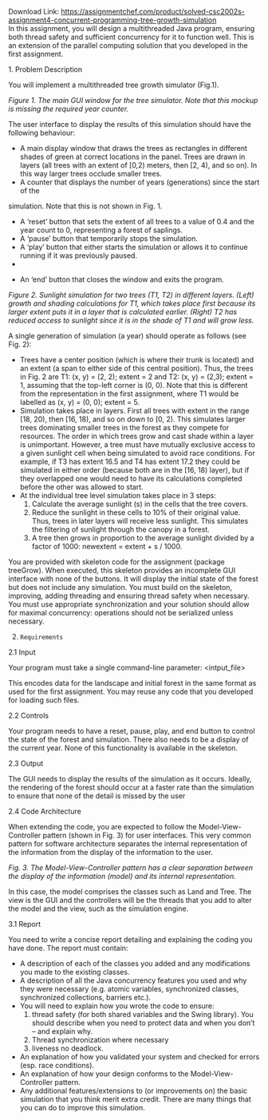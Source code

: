 Download Link: https://assignmentchef.com/product/solved-csc2002s-assignment4-concurrent-programming-tree-growth-simulation
<br>
In this assignment, you will design a multithreaded Java program, ensuring both thread safety and sufficient concurrency for it to function well. This is an extension of the parallel computing solution that you developed in the first assignment.

<strong> </strong><strong> </strong><strong> </strong>1.     Problem  Description

<strong>    </strong>You will implement a multithreaded tree growth simulator (Fig.1).

<em>Figure 1.  The main GUI window for the tree simulator. Note that this mockup is missing the required year counter.  </em>

The user interface to display the results of this simulation should have the following behaviour:

<ul>

 <li>A main display window that draws the trees as rectangles in different shades of green at correct locations in the panel. Trees are drawn in layers (all trees with an extent of [0,2) meters, then [2, 4), and so on). In this way larger trees occlude smaller trees.</li>

 <li>A counter that displays the number of years (generations) since the start of the</li>

</ul>

simulation. Note that this is not shown in Fig. 1.

<ul>

 <li>A ‘reset’ button that sets the extent of all trees to a value of 0.4 and the year count to 0, representing a forest of saplings.</li>

 <li>A ‘pause’ button that temporarily stops the simulation.</li>

 <li>A ‘play’ button that either starts the simulation or allows it to continue running if it was previously paused.</li>

 <li></li>

</ul>

<ul>

 <li>An ‘end’ button that closes the window and exits the program.</li>

</ul>

<em>Figure 2.  Sunlight simulation for two trees (T1, T2) in different layers. (Left) growth and shading calculations for T1, which takes place first because its larger extent puts it in a layer that is calculated earlier. (Right) T2 has reduced access to sunlight since it is in the shade of T1 and will grow less. </em>

A single generation of simulation (a year) should operate as follows (see Fig. 2):

<ul>

 <li>Trees have a center position (which is where their trunk is located) and an extent (a span to either side of this central position). Thus, the trees in Fig. 2 are T1: (x, y) = (2, 2); extent = 2 and T2: (x, y) = (2,3); extent = 1, assuming that the top-left corner is (0, 0). Note that this is different from the representation in the first assignment, where T1 would be labelled as (x, y) = (0, 0); extent = 5.</li>

 <li>Simulation takes place in layers. First all trees with extent in the range [18, 20), then [16, 18), and so on down to [0, 2). This simulates larger trees dominating smaller trees in the forest as they compete for resources. The order in which trees grow and cast shade within a layer is unimportant. However, a tree must have mutually exclusive access to a given sunlight cell when being simulated to avoid race conditions. For example, if T3 has extent 16.5 and T4 has extent 17.2 they could be simulated in either order (because both are in the [16, 18) layer), but if they overlapped one would need to have its calculations completed before the other was allowed to start.</li>

 <li>At the individual tree level simulation takes place in 3 steps:

  <ol>

   <li>Calculate the average sunlight (s) in the cells that the tree covers.</li>

   <li>Reduce the sunlight in these cells to 10% of their original value. Thus, trees in later layers will receive less sunlight. This simulates the filtering of sunlight through the canopy in a forest.</li>

   <li>A tree then grows in proportion to the average sunlight divided by a factor of 1000: newextent = extent + s / 1000.</li>

  </ol></li>

</ul>




You are provided with skeleton code for the assignment (package treeGrow). When executed, this skeleton provides an incomplete GUI interface with none of the buttons. It will display the initial state of the forest but does not include any simulation. You must build on the skeleton, improving, adding threading and ensuring thread safety when necessary.  You must use appropriate synchronization and your solution should allow for maximal concurrency: operations should not be serialized unless necessary.

2.     Requirements

2.1 Input




Your program must take a single command-line parameter:  &lt;intput_file&gt;

This encodes data for the landscape and initial forest in the same format as used for the first assignment. You may reuse any code that you developed for loading such files.

2.2 Controls

Your program needs to have a reset, pause, play, and end button to control the state of the forest and simulation. There also needs to be a display of the current year. None of this functionality is available in the skeleton.

<strong> </strong><strong> </strong><strong> </strong>2.3  Output

The GUI needs to display the results of the simulation as it occurs. Ideally, the rendering of the forest should occur at a faster rate than the simulation to ensure that none of the detail is missed by the user

2.4 Code        Architecture

When extending the code, you are expected to follow the Model-View-Controller pattern (shown in Fig. 3) for user interfaces.  This very common pattern for software architecture separates the internal representation of the information from the display of the information to the user.

<em>Fig. 3. The Model-View-Controller pattern has a clear separation between the display of the information (model) and its internal representation. </em>

In this case, the model comprises the classes such as Land and Tree. The view is the GUI and the controllers will be the threads that you add to alter the model and the view, such as the simulation engine.

3.1  Report

You need to write a concise report detailing and explaining the coding you have done.   The report must contain:

<ul>

 <li>A description of each of the classes you added and any modifications you made to the existing classes.</li>

 <li>A description of all the Java concurrency features you used and why they were necessary (e.g. atomic variables, synchronized classes, synchronized collections, barriers etc.).</li>

 <li>You will need to explain how you wrote the code to ensure:

  <ol>

   <li>thread safety (for both shared variables and the Swing library). You should describe when you need to protect data and when you don’t – and explain why.</li>

   <li>Thread synchronization where necessary</li>

   <li>liveness no deadlock.</li>

  </ol></li>

 <li>An explanation of how you validated your system and checked for errors (esp. race conditions).</li>

 <li>An explanation of how your design conforms to the Model-View-Controller pattern.</li>

 <li>Any additional features/extensions to (or improvements on) the basic simulation that you think merit extra credit. There are many things that you can do to improve this simulation.</li>

</ul>